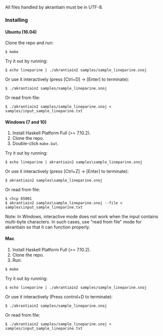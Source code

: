 All files handled by akrantiain must be in UTF-8.

### Installing
#### Ubuntu (16.04)
Clone the repo and run:
```
$ make
```

Try it out by running:
```
$ echo lineparine | ./akrantiain2 samples/sample_lineparine.snoj
```

Or use it interactively (press [Ctrl+D] -> [Enter] to terminate):
```
$ ./akrantiain2 samples/sample_lineparine.snoj
```

Or read from file:
```
$ ./akrantiain2 samples/sample_lineparine.snoj < samples/input_sample_lineparine.txt
```

#### Windows (7 and 10)
1. Install Haskell Platform Full (>= 7.10.2).
2. Clone the repo.
3. Double-click `make.bat`.

Try it out by running:
```
$ echo lineparine | akrantiain2 samples\sample_lineparine.snoj
```

Or use it interactively (press [Ctrl+Z] -> [Enter] to terminate):
```
$ akrantiain2 samples\sample_lineparine.snoj
```

Or read from file:
```
$ chcp 65001
$ akrantiain2 samples\sample_lineparine.snoj --file < samples\input_sample_lineparine.txt
```

Note: In Windows, interactive mode does not work when the input contains multi-byte characters.
In such cases, use "read from file" mode for akrantiain so that it can function properly.

#### Mac
1. Install Haskell Platform Full (>= 7.10.2).
2. Clone the repo.
3. Run:
```
$ make
```

Try it out by running:
```
$ echo lineparine | ./akrantiain2 samples/sample_lineparine.snoj
```

Or use it interactively (Press control+D to terminate):
```
$ ./akrantiain2 samples/sample_lineparine.snoj
```

Or read from file:
```
$ ./akrantiain2 samples/sample_lineparine.snoj < samples/input_sample_lineparine.txt
```
